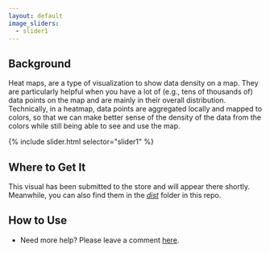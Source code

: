```yaml
---
layout: default
image_sliders:
  - slider1
---
```


## Background

Heat maps, are a type of visualization to show data density on a map. They are particularly helpful when you have a lot of (e.g., tens of thousands of) data points on the map and are mainly in their overall distribution. Technically, in a heatmap, data points are aggregated locally and mapped to colors, so that we can make better sense of the density of the data from the colors while still being able to see and use the map.

{% include slider.html selector="slider1" %}

## Where to Get It

This visual has been submitted to the store and will appear there shortly. Meanwhile, you can also find them in the [_dist_](https://github.com/weiweicui/PowerBI-Heatmap/tree/master/dist) folder in this repo.

## How to Use

* Need more help? Please leave a comment [here](https://weiweicui.github.io/PowerBI-heatmap).
